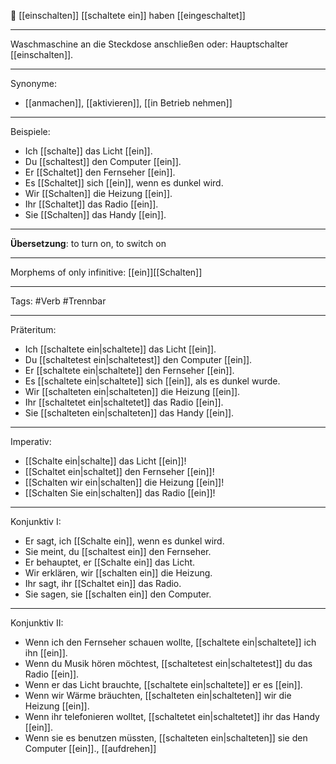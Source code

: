 🔌 [[einschalten]]
[[schaltete ein]]
haben [[eingeschaltet]]

---
Waschmaschine an die Steckdose anschließen oder:
Hauptschalter [[einschalten]].

---

Synonyme:
- [[anmachen]], [[aktivieren]], [[in Betrieb nehmen]]

---

Beispiele:

- Ich [[schalte]] das Licht [[ein]].
- Du [[schaltest]] den Computer [[ein]].
- Er [[Schaltet]] den Fernseher [[ein]].
- Es [[Schaltet]] sich [[ein]], wenn es dunkel wird.
- Wir [[Schalten]] die Heizung [[ein]].
- Ihr [[Schaltet]] das Radio [[ein]].
- Sie [[Schalten]] das Handy [[ein]].

---
**Übersetzung**: to turn on, to switch on

---

Morphems of only infinitive:
[[ein]][[Schalten]]

---
Tags: 
#Verb #Trennbar

---

Präteritum:

- Ich [[schaltete ein|schaltete]] das Licht [[ein]].
- Du [[schaltetest ein|schaltetest]] den Computer [[ein]].
- Er [[schaltete ein|schaltete]] den Fernseher [[ein]].
- Es [[schaltete ein|schaltete]] sich [[ein]], als es dunkel wurde.
- Wir [[schalteten ein|schalteten]] die Heizung [[ein]].
- Ihr [[schaltetet ein|schaltetet]] das Radio [[ein]].
- Sie [[schalteten ein|schalteten]] das Handy [[ein]].

---

Imperativ:

- [[Schalte ein|schalte]] das Licht [[ein]]!
- [[Schaltet ein|schaltet]] den Fernseher [[ein]]!
- [[Schalten wir ein|schalten]] die Heizung [[ein]]!
- [[Schalten Sie ein|schalten]] das Radio [[ein]]!

---

Konjunktiv I:

- Er sagt, ich [[Schalte ein]], wenn es dunkel wird.
- Sie meint, du [[schaltest ein]] den Fernseher.
- Er behauptet, er [[Schalte ein]] das Licht.
- Wir erklären, wir [[schalten ein]] die Heizung.
- Ihr sagt, ihr [[Schaltet ein]] das Radio.
- Sie sagen, sie [[schalten ein]] den Computer.

---

Konjunktiv II:

- Wenn ich den Fernseher schauen wollte, [[schaltete ein|schaltete]] ich ihn [[ein]].
- Wenn du Musik hören möchtest, [[schaltetest ein|schaltetest]] du das Radio [[ein]].
- Wenn er das Licht brauchte, [[schaltete ein|schaltete]] er es [[ein]].
- Wenn wir Wärme bräuchten, [[schalteten ein|schalteten]] wir die Heizung [[ein]].
- Wenn ihr telefonieren wolltet, [[schaltetet ein|schaltetet]] ihr das Handy [[ein]].
- Wenn sie es benutzen müssten, [[schalteten ein|schalteten]] sie den Computer [[ein]]., [[aufdrehen]]